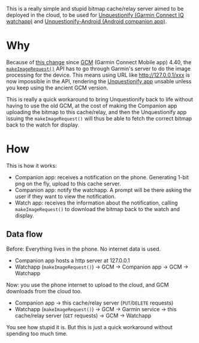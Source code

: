 This is a really simple and stupid bitmap cache/relay server aimed to be deployed in the cloud, to be used for [Unquestionify (Garmin Connect IQ watchapp)](https://github.com/starryalley/Unquestionify) and [Unquestionify-Android (Android companion app)](https://github.com/starryalley/Unquestionify-android). 

# Why

Because of [this change](https://forums.garmin.com/developer/connect-iq/i/bug-reports/connect-mobile-4-40-makeimagerequest-localhost-error?CommentSortBy=CreatedDate&CommentSortOrder=Descending) since [GCM](https://www.garmin.com/en-AU/p/125677) (Garmin Connect Mobile app) 4.40, the [`makeImageRequest()`](https://developer.garmin.com/connect-iq/api-docs/Toybox/Communications.html#makeImageRequest-instance_function) API has to go through Garmin's server to do the image processing for the device. This means using URL like http://127.0.0.1/xxx is now impossible in the API, rendering the [Unquestionify app](https://github.com/starryalley/Unquestionify) unsable unless you keep using the ancient GCM version.

This is really a quick workaround to bring Unquestionify back to life without having to use the old GCM, at the cost of making the Companion app uploading the bitmap to this cache/relay, and then the Unquestionify app issuing the `makeImageRequest()` will thus be able to fetch the correct bitmap back to the watch for display.

# How

This is how it works:

- Companion app: receives a notification on the phone. Generating 1-bit png on the fly, upload to this cache server.
- Companion app: notify the watchapp. A prompt will be there asking the user if they want to view the notification.
- Watch app: receives the information about the notification, calling `makeImageRequest()` to download the bitmap back to the watch and display.

## Data flow

Before: Everything lives in the phone. No internet data is used.

- Companion app hosts a http server at 127.0.0.1
- Watchapp (`makeImageRequest()`) -> GCM -> Companion app -> GCM -> Watchapp


Now: you use the phone internet to upload to the cloud, and GCM downloads from the cloud too.

- Companion app -> this cache/relay server (`PUT`/`DELETE` requests)
- Watchapp (`makeImageRequest()`) -> GCM -> Garmin service -> this cache/relay server (`GET` requests) -> GCM -> Watchapp


You see how stupid it is. But this is just a quick workaround without spending too much time.
